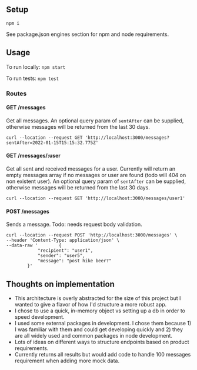 ## Setup

`npm i`

See package.json engines section for npm and node requirements.


## Usage

To run locally: `npm start`

To run tests: `npm test`

### Routes

#### **GET /messages**


Get all messages. An optional query param of `sentAfter` can be supplied, otherwise messages will be returned from the last 30 days.

```curl
curl --location --request GET 'http://localhost:3000/messages?sentAfter=2022-01-15T15:15:32.775Z'
```

#### **GET /messages/:user**


Get all sent and received messages for a user. Currently will return an empty messages array if no messages or user are found (todo will 404 on non existent user). An optional query param of `sentAfter` can be supplied, otherwise messages will be returned from the last 30 days.

```curl
curl --location --request GET 'http://localhost:3000/messages/user1'
```


#### **POST /messages**

Sends a message. Todo: needs request body validation.


```curl
curl --location --request POST 'http://localhost:3000/messages' \
--header 'Content-Type: application/json' \
--data-raw '        {
            "recipient": "user1",
            "sender": "user5",
            "message": "post hike beer?"
        }'
```

## Thoughts on implementation

* This architecture is overly abstracted for the size of this project but I wanted to give a flavor of how I'd structure a more robust app.
* I chose to use a quick, in-memory object vs setting up a db in order to speed development.
* I used some external packages in development. I chose them because 1) I was familiar with them and could get developing quickly and 2) they are all widely used and common packages in node development.
* Lots of ideas on different ways to structure endpoints based on product requirements.
* Currently returns all results but would add code to handle 100 messages requirement when adding more mock data.